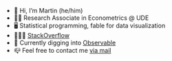 - 👋 Hi, I’m Martin (he/him)
- 👨‍🏫 Research Associate in Econometrics @ UDE
- 🖥️ Statistical programming, fable for data visualization
- 👨🏽‍💻 [StackOverflow](https://stackoverflow.com/users/3834139/martin-c-arnold)
- 🌱 Currently digging into [Observable](https://observablehq.com)
- 📪 Feel free to contact me <a href="mailto:martin.arnold@vwl.uni-due.de">via mail</a>

<!---
mca91/mca91 is a ✨ special ✨ repository because its `README.md` (this file) appears on your GitHub profile.
You can click the Preview link to take a look at your changes.
--->

